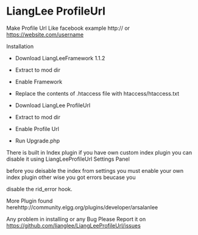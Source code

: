 LiangLee ProfileUrl
=====================

Make Profile Url Like facebook example http:// or https://website.com/username

Installation

* Download LiangLeeFramework 1.1.2

* Extract to mod dir

* Enable Framework

* Replace the contents of .htaccess file with htaccess/htaccess.txt

* Download LiangLee ProfileUrl

* Extract to mod dir

* Enable Profile Url

* Run Upgrade.php


There is built in Index plugin if you have own custom index plugin you can disable it using LiangLeeProfileUrl Settings Panel

before you deisable the index from settings you must enable your own index plugin other wise you got errors beucase you 

disable the rid_error hook.

More Plugin found herehttp://community.elgg.org/plugins/developer/arsalanlee

Any problem in installing or any Bug Please Report it on https://github.com/lianglee/LiangLeeProfileUrl/issues
